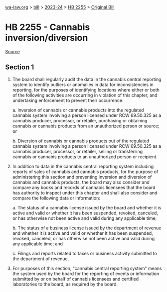 [wa-law.org](/) > [bill](/bill/) > [2023-24](/bill/2023-24/) > [HB 2255](/bill/2023-24/hb/2255/) > [Original Bill](/bill/2023-24/hb/2255/1/)

# HB 2255 - Cannabis inversion/diversion

[Source](http://lawfilesext.leg.wa.gov/biennium/2023-24/Pdf/Bills/House%20Bills/2255.pdf)

## Section 1
1. The board shall regularly audit the data in the cannabis central reporting system to identify outliers or anomalies in data for inconsistencies in reporting, for the purposes of identifying locations where either or both of the following activities are occurring in violation of this chapter, and undertaking enforcement to prevent their occurrence:

    a. Inversion of cannabis or cannabis products into the regulated cannabis system involving a person licensed under RCW 69.50.325 as a cannabis producer, processor, or retailer, purchasing or obtaining cannabis or cannabis products from an unauthorized person or source; or

    b. Diversion of cannabis or cannabis products out of the regulated cannabis system involving a person licensed under RCW 69.50.325 as a cannabis producer, processor, or retailer, selling or transferring cannabis or cannabis products to an unauthorized person or recipient.

2. In addition to data in the cannabis central reporting system including reports of sales of cannabis and cannabis products, for the purpose of administering this section and preventing inversion and diversion of cannabis and cannabis products, the board may also consider and compare any books and records of cannabis licensees that the board has authority to inspect under this chapter and shall also consider and compare the following data or information:

    a. The status of a cannabis license issued by the board and whether it is active and valid or whether it has been suspended, revoked, canceled, or has otherwise not been active and valid during any applicable time;

    b. The status of a business license issued by the department of revenue and whether it is active and valid or whether it has been suspended, revoked, canceled, or has otherwise not been active and valid during any applicable time; and

    c. Filings and reports related to taxes or business activity submitted to the department of revenue.

3. For purposes of this section, "cannabis central reporting system" means the system used by the board for the reporting of events or information submitted by or on behalf of cannabis licensees and certified laboratories to the board, as required by the board.
